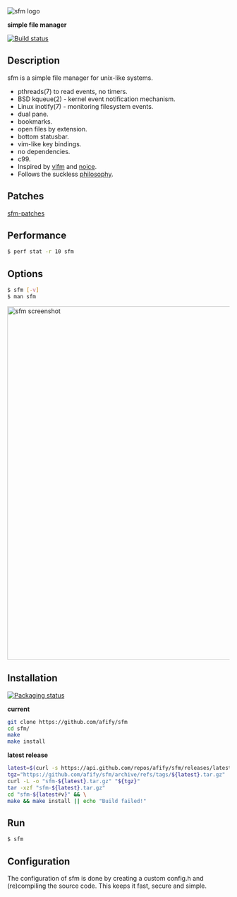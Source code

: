 <img src="https://afify.dev/img/sfm.png" alt="sfm logo"/>

**simple file manager**

[![Build status](https://ci.appveyor.com/api/projects/status/goq88ahjyvtjrui2?svg=true)](https://ci.appveyor.com/project/afify/sfm)

Description
------------
sfm is a simple file manager for unix-like systems.
* pthreads(7) to read events, no timers.
* BSD kqueue(2) - kernel event notification mechanism.
* Linux inotify(7) - monitoring filesystem events.
* dual pane.
* bookmarks.
* open files by extension.
* bottom statusbar.
* vim-like key bindings.
* no dependencies.
* c99.
* Inspired by [vifm](https://vifm.info/) and [noice](https://git.2f30.org/noice/).
* Follows the suckless [philosophy](https://suckless.org/philosophy/).

Patches
-------
[sfm-patches](https://github.com/afify/sfm-patches)

Performance
------------
```sh
$ perf stat -r 10 sfm
```

Options
-------
```sh
$ sfm [-v]
$ man sfm
```
<img src="https://afify.dev/img/sfm_sc.png" alt="sfm screenshot" width="800"/>

Installation
------------
<a href="https://repology.org/project/sfm-afify/versions">
    <img src="https://repology.org/badge/vertical-allrepos/sfm-afify.svg" alt="Packaging status">
</a>

**current**
```sh
git clone https://github.com/afify/sfm
cd sfm/
make
make install
```
**latest release**
```sh
latest=$(curl -s https://api.github.com/repos/afify/sfm/releases/latest | grep -o '"tag_name": "[^"]*' | cut -d'"' -f4)
tgz="https://github.com/afify/sfm/archive/refs/tags/${latest}.tar.gz"
curl -L -o "sfm-${latest}.tar.gz" "${tgz}"
tar -xzf "sfm-${latest}.tar.gz"
cd "sfm-${latest#v}" && \
make && make install || echo "Build failed!"
```

Run
---
```sh
$ sfm
```

Configuration
-------------
The configuration of sfm is done by creating a custom config.h
and (re)compiling the source code. This keeps it fast, secure and simple.
